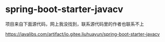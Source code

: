 # spring-boot-starter-javacv

项目来自下面源代码，网上我没找到，联系源代码里的作者也联系不上

https://javalibs.com/artifact/io.gitee.liuhuayun/spring-boot-starter-javacv
